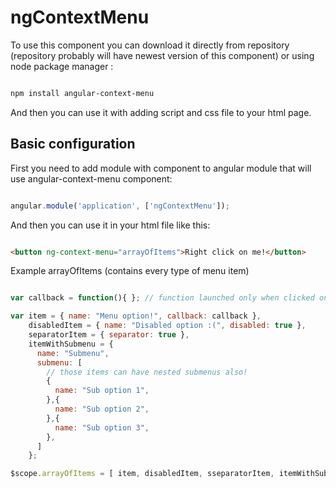 # ngContextMenu

To use this component you can download it directly from repository (repository probably will have newest version of this component) or using node package manager :

```bash

npm install angular-context-menu

```

And then you can use it with adding script and css file to your html page.

## Basic configuration

First you need to add module with component to angular module that will use angular-context-menu component:

```javascript

angular.module('application', ['ngContextMenu']);

```

And then you can use it in your html file like this:

```html

<button ng-context-menu="arrayOfItems">Right click on me!</button>

```

Example arrayOfItems (contains every type of menu item)

``` javascript

var callback = function(){ }; // function launched only when clicked on normal item (not with submenu or disabled)

var item = { name: "Menu option!", callback: callback },
    disabledItem = { name: "Disabled option :(", disabled: true },
    separatorItem = { separator: true },
    itemWithSubmenu = {
      name: "Submenu",
      submenu: [
        // those items can have nested submenus also!
        {
          name: "Sub option 1",
        },{
          name: "Sub option 2",
        },{
          name: "Sub option 3",
        },
      ]
    };

$scope.arrayOfItems = [ item, disabledItem, sseparatorItem, itemWithSubmenu ];
```
